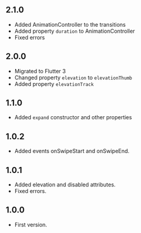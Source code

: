 ## 2.1.0

- Added AnimationController to the transitions
- Added property `duration` to AnimationController
- Fixed errors

## 2.0.0

- Migrated to Flutter 3
- Changed property `elevation` to `elevationThumb`
- Added property `elevationTrack`

## 1.1.0

- Added `expand`  constructor and other properties

## 1.0.2

- Added events onSwipeStart and onSwipeEnd.

## 1.0.1

- Added elevation and disabled attributes.
- Fixed errors.

## 1.0.0

- First version.
